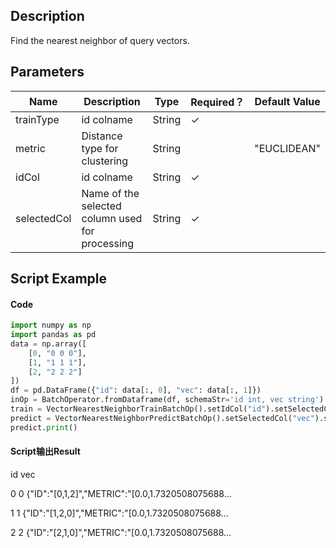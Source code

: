 ## Description
Find the nearest neighbor of query vectors.

## Parameters
| Name | Description | Type | Required？ | Default Value |
| --- | --- | --- | --- | --- |
| trainType | id colname | String | ✓ |  |
| metric | Distance type for clustering | String |  | "EUCLIDEAN" |
| idCol | id colname | String | ✓ |  |
| selectedCol | Name of the selected column used for processing | String | ✓ |  |

## Script Example
#### Code
```python
import numpy as np
import pandas as pd
data = np.array([
    [0, "0 0 0"],
    [1, "1 1 1"],
    [2, "2 2 2"]
])
df = pd.DataFrame({"id": data[:, 0], "vec": data[:, 1]})
inOp = BatchOperator.fromDataframe(df, schemaStr='id int, vec string')
train = VectorNearestNeighborTrainBatchOp().setIdCol("id").setSelectedCol("vec").linkFrom(inOp)
predict = VectorNearestNeighborPredictBatchOp().setSelectedCol("vec").setTopN(3).linkFrom(train, inOp)
predict.print()
```

#### Script输出Result
   id                                                vec
   
0   0  {"ID":"[0,1,2]","METRIC":"[0.0,1.7320508075688...

1   1  {"ID":"[1,2,0]","METRIC":"[0.0,1.7320508075688...

2   2  {"ID":"[2,1,0]","METRIC":"[0.0,1.7320508075688...


